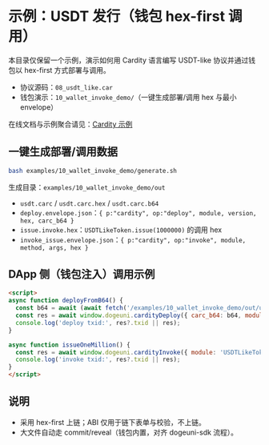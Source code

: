 # 示例：USDT 发行（钱包 hex-first 调用）

本目录仅保留一个示例，演示如何用 Cardity 语言编写 USDT-like 协议并通过钱包以 hex-first 方式部署与调用。

- 协议源码：`08_usdt_like.car`
- 钱包演示：`10_wallet_invoke_demo/`（一键生成部署/调用 hex 与最小 envelope）

在线文档与示例聚合请见：[Cardity 示例](https://cardity.org/examples/?lang=zh)

## 一键生成部署/调用数据

```bash
bash examples/10_wallet_invoke_demo/generate.sh
```

生成目录：`examples/10_wallet_invoke_demo/out`
- `usdt.carc` / `usdt.carc.hex` / `usdt.carc.b64`
- `deploy.envelope.json`：`{ p:"cardity", op:"deploy", module, version, hex, carc_b64 }`
- `issue.invoke.hex`：`USDTLikeToken.issue(1000000)` 的调用 hex
- `invoke_issue.envelope.json`：`{ p:"cardity", op:"invoke", module, method, args, hex }`

## DApp 侧（钱包注入）调用示例

```html
<script>
async function deployFromB64() {
  const b64 = await (await fetch('/examples/10_wallet_invoke_demo/out/usdt.carc.b64')).text();
  const res = await window.dogeuni.cardityDeploy({ carc_b64: b64, module: 'USDTLikeToken', version: '1.0.0' });
  console.log('deploy txid:', res?.txid || res);
}

async function issueOneMillion() {
  const res = await window.dogeuni.cardityInvoke({ module: 'USDTLikeToken', method: 'issue', args: [1000000] });
  console.log('invoke txid:', res?.txid || res);
}
</script>
```

## 说明
- 采用 hex-first 上链；ABI 仅用于链下表单与校验，不上链。
- 大文件自动走 commit/reveal（钱包内置，对齐 dogeuni-sdk 流程）。


